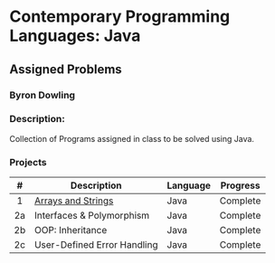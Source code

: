 # Contemporary Programming Languages: Java
## Assigned Problems
### Byron Dowling
### Description:
Collection of Programs assigned in class to be solved using Java.

### Projects

|       #       | Description                   | Language | Progress    |
| :-----------: | ----------------------------- | -------- | ----------- |
|       1       | [Arrays and Strings](https://github.com/Byron-Dowling/4143-CPL-Dowling/blob/main/Java/ProgramOne.java)            |  Java    |  Complete   |
|       2a      | Interfaces & Polymorphism     |  Java    |  Complete   |
|       2b      | OOP: Inheritance              |  Java    |  Complete   |
|       2c      | User-Defined Error Handling   |  Java    |  Complete   |
